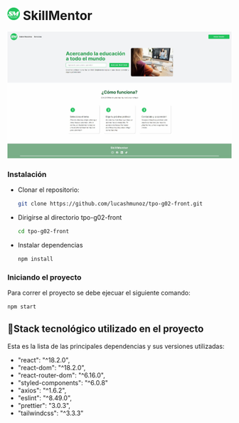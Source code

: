 # <img src="src/assets/smlogo.png" width="28"/> SkillMentor

![Screenshot](src/assets/SkillMentor.jpg)

### Instalación

- Clonar el repositorio:
  ```bash
  git clone https://github.com/lucashmunoz/tpo-g02-front.git
  ```
- Dirigirse al directorio tpo-g02-front

  ```bash
  cd tpo-g02-front
  ```

- Instalar dependencias

  ```bash
  npm install
  ```

### Iniciando el proyecto

Para correr el proyecto se debe ejecuar el siguiente comando:

```bash
npm start
```

## 🔌Stack tecnológico utilizado en el proyecto

Esta es la lista de las principales dependencias y sus versiones utilizadas:

- "react": "^18.2.0",
- "react-dom": "^18.2.0",
- "react-router-dom": "^6.16.0",
- "styled-components": "^6.0.8"
- "axios": "^1.6.2",
- "eslint": "^8.49.0",
- "prettier": "3.0.3",
- "tailwindcss": "^3.3.3"
